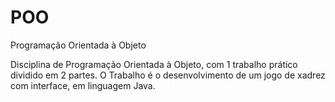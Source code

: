 # POO
Programação Orientada à Objeto

Disciplina de Programação Orientada à Objeto, com 1 trabalho prático dividido em 2 partes.
O Trabalho é o desenvolvimento de um jogo de xadrez com interface, em linguagem Java.
